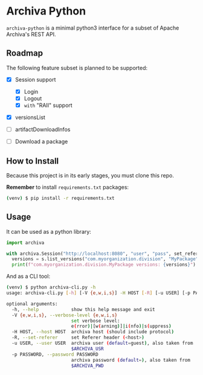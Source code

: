 # Archiva Python

`archiva-python` is a minimal python3 interface for a subset of Apache Archiva's REST API.

## Roadmap

The following feature subset is planned to be supported:

- [x] Session support
  - [x] Login
  - [x] Logout
  - [x] `with` "RAII" support
- [x] versionsList
- [ ] artifactDownloadInfos
- [ ] Download a package



## How to Install

Because this project is in its early stages,  you must clone this repo.

**Remember** to install `requirements.txt` packages:

```sh
(venv) $ pip install -r requirements.txt
```

## Usage

It can be used as a python library:

```python
import archiva

with archiva.Session("http://localhost:8080", "user", "pass", set_referer=True) as s:
  versions = s.list_versions("com.myorganization.division", "MyPackage")
  print(f"com.myorganization.division.MyPackage versions: {versions}")
```

And as a CLI tool:

```sh
(venv) $ python archiva-cli.py -h
usage: archiva-cli.py [-h] [-V {e,w,i,s}] -H HOST [-R] [-u USER] [-p PASSWORD]

optional arguments:
  -h, --help            show this help message and exit
  -V {e,w,i,s}, --verbose-level {e,w,i,s}
                        set verbose level:
                        e(rror)|[w(arning)]|i(nfo)|s(uppress)
  -H HOST, --host HOST  archiva host (should include protocol)
  -R, --set-referer     set Referer header (<host>)
  -u USER, --user USER  archiva user (default=guest), also taken from
                        $ARCHIVA_USR
  -p PASSWORD, --password PASSWORD
                        archiva password (default=), also taken from
                        $ARCHIVA_PWD
```
